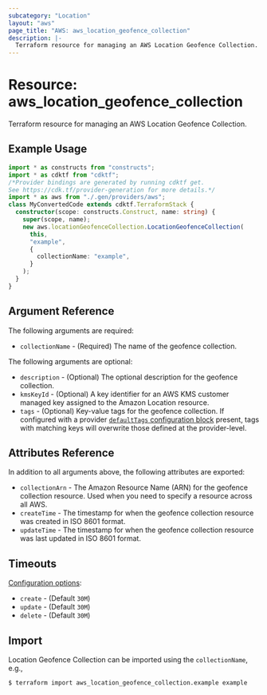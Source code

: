 ```yaml
---
subcategory: "Location"
layout: "aws"
page_title: "AWS: aws_location_geofence_collection"
description: |-
  Terraform resource for managing an AWS Location Geofence Collection.
---
```


# Resource: aws_location_geofence_collection

Terraform resource for managing an AWS Location Geofence Collection.

## Example Usage

```typescript
import * as constructs from "constructs";
import * as cdktf from "cdktf";
/*Provider bindings are generated by running cdktf get.
See https://cdk.tf/provider-generation for more details.*/
import * as aws from "./.gen/providers/aws";
class MyConvertedCode extends cdktf.TerraformStack {
  constructor(scope: constructs.Construct, name: string) {
    super(scope, name);
    new aws.locationGeofenceCollection.LocationGeofenceCollection(
      this,
      "example",
      {
        collectionName: "example",
      }
    );
  }
}

```

## Argument Reference

The following arguments are required:

* `collectionName` - (Required) The name of the geofence collection.

The following arguments are optional:

* `description` - (Optional) The optional description for the geofence collection.
* `kmsKeyId` - (Optional) A key identifier for an AWS KMS customer managed key assigned to the Amazon Location resource.
* `tags` - (Optional) Key-value tags for the geofence collection. If configured with a provider [`defaultTags` configuration block](https://registry.terraform.io/providers/hashicorp/aws/latest/docs#default_tags-configuration-block) present, tags with matching keys will overwrite those defined at the provider-level.

## Attributes Reference

In addition to all arguments above, the following attributes are exported:

* `collectionArn` - The Amazon Resource Name (ARN) for the geofence collection resource. Used when you need to specify a resource across all AWS.
* `createTime` - The timestamp for when the geofence collection resource was created in ISO 8601 format.
* `updateTime` - The timestamp for when the geofence collection resource was last updated in ISO 8601 format.

## Timeouts

[Configuration options](https://developer.hashicorp.com/terraform/language/resources/syntax#operation-timeouts):

* `create` - (Default `30M`)
* `update` - (Default `30M`)
* `delete` - (Default `30M`)

## Import

Location Geofence Collection can be imported using the `collectionName`, e.g.,

```
$ terraform import aws_location_geofence_collection.example example
```

<!-- cache-key: cdktf-0.17.0-pre.15 input-3521da366c414bf13dad36486cfde1a496bf30a8331d6b417f8ff06c9e6bb840 -->